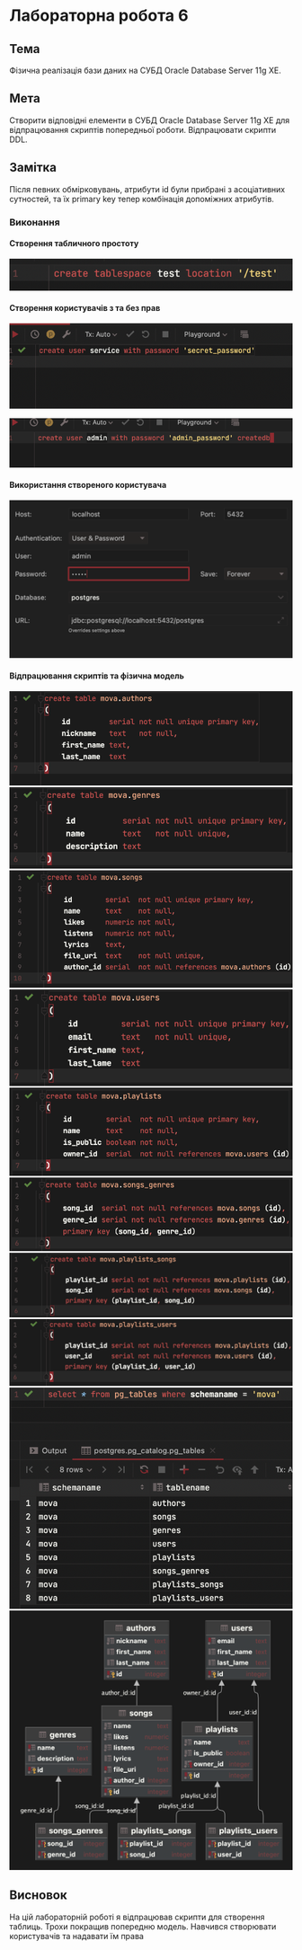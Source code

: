 # Лабораторна робота 6

## Тема

Фізична реалізація бази даних на СУБД Oracle Database Server 11g XE.

## Мета

Створити відповідні елементи в СУБД Oracle Database Server 11g XE
для відпрацювання скриптів попередньої роботи. Відпрацювати скрипти DDL.

## Замітка

Після певних обмірковувань, атрибути id були прибрані з асоціативних сутностей, та їх primary key тепер комбінація допоміжних атрибутів.

### Виконання

#### Створення табличного простоту

![1](assets/1.png)

#### Створення користувачів з та без прав

![2](assets/2.png)

![3](assets/3.png)

#### Використання створеного користувача

![4](assets/4.png)

#### Відпрацювання скриптів та фізична модель

![11](assets/11.png)
![12](assets/12.png)
![13](assets/13.png)
![14](assets/14.png)
![15](assets/15.png)
![16](assets/16.png)
![17](assets/17.png)
![18](assets/18.png)
![19](assets/19.png)
![20](assets/mova.png)

## Висновок

На цій лабораторній роботі я відпрацював скрипти для створення таблиць. Трохи покращив попередню модель. Навчився створювати користувачів та надавати їм права
